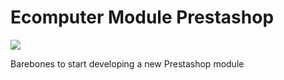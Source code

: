 # Ecomputer Module Prestashop

![](https://raw.githubusercontent.com/ecomputer/EcomputerModulePrestashop/master/logo.png)

Barebones to start developing a new Prestashop module
